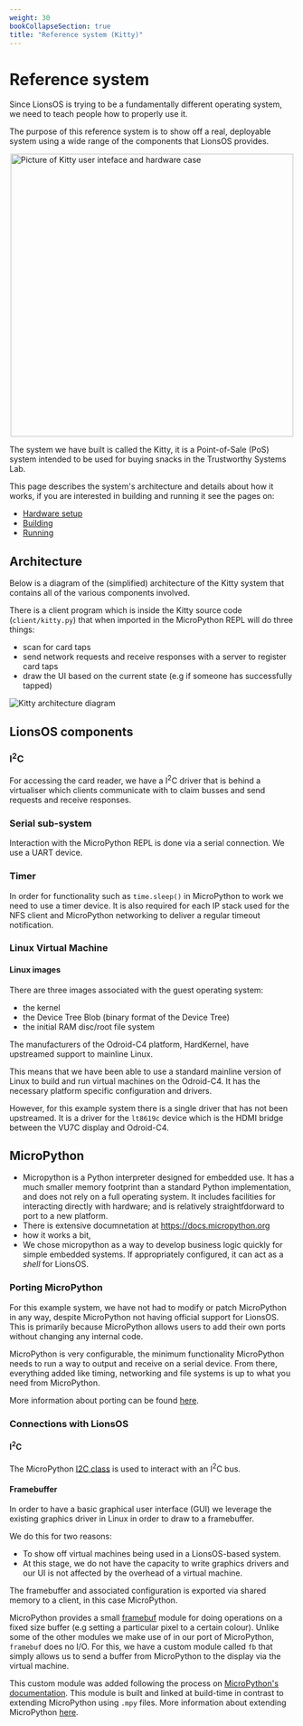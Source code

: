```yaml
---
weight: 30
bookCollapseSection: true
title: "Reference system (Kitty)"
---
```


# Reference system

Since LionsOS is trying to be a fundamentally different operating system,
we need to teach people how to properly use it.

The purpose of this reference system is to show off a real, deployable
system using a wide range of the components that LionsOS provides.

<!-- TODO: use a better picture -->
<img style="display: block; margin-left: auto; margin-right: auto" src="/kitty_case.jpg" alt="Picture of Kitty user inteface and hardware case" width="500"/>

The system we have built is called the Kitty, it is a Point-of-Sale (PoS)
system intended to be used for buying snacks in the Trustworthy Systems
Lab.

This page describes the system's architecture and details about how it works,
if you are interested in building and running it see the pages on:
* [Hardware setup](./hardware)
* [Building](./building)
* [Running](./running)

## Architecture

Below is a diagram of the (simplified) architecture of the Kitty system that contains
all of the various components involved.

There is a client program which is inside the Kitty source code (`client/kitty.py`) that
when imported in the MicroPython REPL will do three things:
* scan for card taps
* send network requests and receive responses with a server to register card taps
* draw the UI based on the current state (e.g if someone has successfully tapped)

![Kitty architecture diagram](/kitty_architecture.svg)

## LionsOS components

<!-- ### Networking -->

<!-- #### Network File System (NFS) -->

### I<sup>2</sup>C

For accessing the card reader, we have a I<sup>2</sup>C driver that is behind
a virtualiser which clients communicate with to claim busses and send requests
and receive responses.

### Serial sub-system

Interaction with the MicroPython REPL is done via a serial connection. We use
a UART device.

### Timer

In order for functionality such as `time.sleep()` in MicroPython to work we need
to use a timer device. It is also required for each IP stack used for the NFS client
and MicroPython networking to deliver a regular timeout notification.

### Linux Virtual Machine

#### Linux images

There are three images associated with the guest operating system:
* the kernel
* the Device Tree Blob (binary format of the Device Tree)
* the initial RAM disc/root file system

The manufacturers of the Odroid-C4 platform, HardKernel, have upstreamed
support to mainline Linux.

This means that we have been able to use a standard mainline version of
Linux to build and run virtual machines on the Odroid-C4. It has the
necessary platform specific configuration and drivers.

However, for this example system there is a single driver that has not
been upstreamed. It is a driver for the `lt8619c` device which is the
HDMI bridge between the VU7C display and Odroid-C4.

<!-- #### UIO

When we get framebuffer data from the client prgoram (in this case
MicroPython), 
-->

## MicroPython

* Micropython is a Python interpreter designed for embedded use.
  It has a much smaller memory footprint than a standard Python
  implementation, and does not rely on a full operating system.
  It includes facilities for interacting directly with hardware; and
  is relatively straightfdorward to port to a new platform.
* There is extensive documnetation at https://docs.micropython.org
* how it works a bit,
* We chose micropython as a way to develop business logic quickly for
  simple embedded systems.  If appropriately configured, it can act as
  a _shell_ for LionsOS.

### Porting MicroPython

For this example system, we have not had to modify or patch MicroPython in any
way, despite MicroPython not having official support for LionsOS. This is
primarily because MicroPython allows users to add their own ports without changing
any internal code.

MicroPython is very configurable, the minimum functionality MicroPython needs to
run a way to output and receive on a serial device. From there, everything added
like timing, networking and file systems is up to what you need from MicroPython.

More information about porting can be found [here](https://docs.micropython.org/en/latest/develop/porting.html).

### Connections with LionsOS

#### I<sup>2</sup>C

The MicroPython [I2C class](https://docs.micropython.org/en/latest/library/machine.I2C.html)
is used to interact with an I<sup>2</sup>C bus.

#### Framebuffer

In order to have a basic graphical user interface (GUI) we leverage the
existing graphics driver in Linux in order to draw to a framebuffer.

We do this for two reasons:
* To show off virtual machines being used in a LionsOS-based system.
* At this stage, we do not have the capacity to write graphics drivers and
  our UI is not affected by the overhead of a virtual machine.

The framebuffer and associated configuration is exported via shared memory to
a client, in this case MicroPython.

MicroPython provides a small [framebuf](https://docs.micropython.org/en/latest/library/framebuf.html)
module for doing operations on a fixed size buffer (e.g setting a particular pixel to a certain colour).
Unlike some of the other modules we make use of in our port of MicroPython, `framebuf` does no I/O. For
this, we have a custom module called `fb` that simply allows us to send a buffer from MicroPython to
the display via the virtual machine.

This custom module was added following the process on
[MicroPython's documentation](https://docs.micropython.org/en/latest/develop/porting.html#adding-a-module-to-the-port).
This module is built and linked at build-time in contrast to extending MicroPython using `.mpy` files. More information
about extending MicroPython [here](https://docs.micropython.org/en/latest/develop/porting.html#adding-a-module-to-the-port).

<!-- #### Networking -->

<!-- #### File System -->

<!-- ## Navigating the codebase -->
